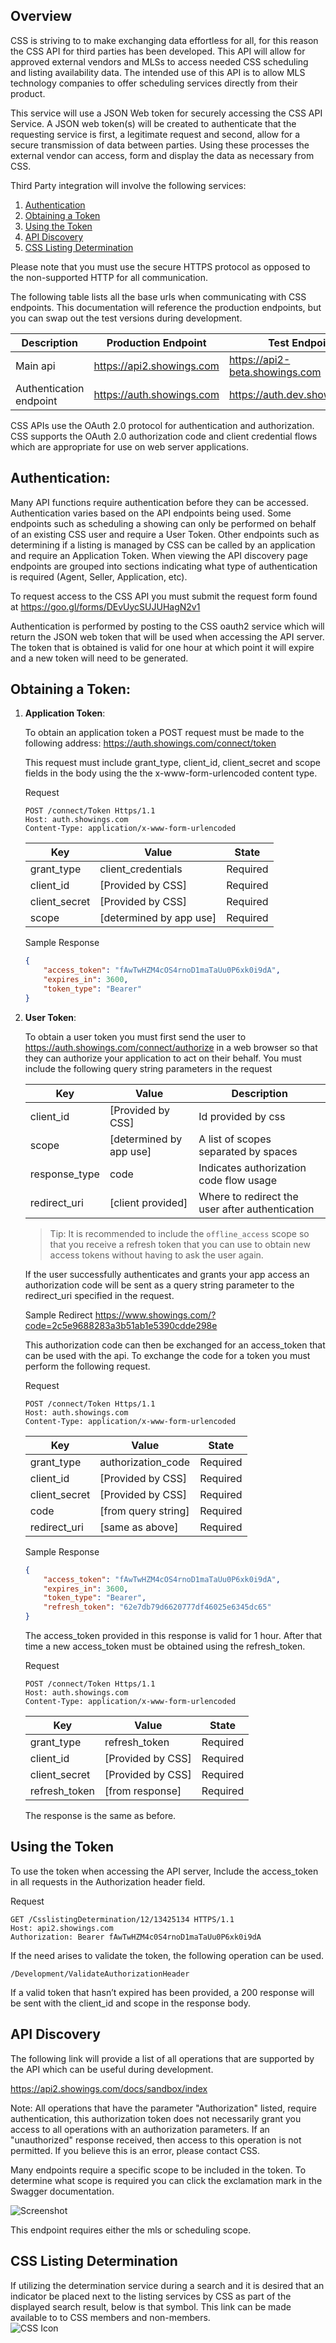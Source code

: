 ## Overview

CSS is striving to to make exchanging data effortless for all, for this reason the CSS API for third parties has been developed.  This API will allow for approved external vendors and MLSs to access needed CSS scheduling and listing availability data.  The intended use of this API is to allow MLS technology companies to offer scheduling services directly from their product.

This service will use a JSON Web token for securely accessing the CSS API Service.  A JSON web token(s) will be created to authenticate that the requesting service is first, a legitimate request and second, allow for a secure transmission of data between parties.   Using these processes the external vendor can access, form and display the data as necessary from CSS.

Third Party integration will involve the following services: 
1. [Authentication](#authentication)
2. [Obtaining a Token](#obtaining-a-token)
3. [Using the Token](#using-the-token)
4. [API Discovery](#api-discovery)
5. [CSS Listing Determination](#css-listing-determination)

Please note that you must use the secure HTTPS protocol as opposed to the non-supported HTTP for all communication.

The following table lists all the base urls when communicating with CSS endpoints. This documentation will reference the production endpoints, but you can swap out the test versions during development.

| Description             | Production Endpoint       | Test Endpoint                  |
|-------------------------|---------------------------|--------------------------------|
| Main api                | https://api2.showings.com | https://api2-beta.showings.com |
| Authentication endpoint | https://auth.showings.com | https://auth.dev.showings.com  |


CSS APIs use the OAuth 2.0 protocol for authentication and authorization. CSS supports the OAuth 2.0 authorization code and client credential flows which are appropriate for use on web server applications.

## Authentication:  
Many API functions require authentication before they can be accessed. Authentication varies based on the API endpoints being used. Some endpoints such as scheduling a showing can only be performed on behalf of an existing CSS user and require a User Token. Other endpoints such as determining if a listing is managed by CSS can be called by an application and require an Application Token. When viewing the API discovery page endpoints are grouped into sections indicating what type of authentication is required (Agent, Seller, Application, etc). 

To request access to the CSS API you must submit the request form found at https://goo.gl/forms/DEvUycSUJUHagN2v1

Authentication is performed by posting to the CSS oauth2 service which will return the JSON web token that will be used when accessing the API server.  The token that is obtained is valid for one hour at which point it will expire and a new token will need to be generated.

## Obtaining a Token:
1. **Application Token**:
		
	To obtain an application token a POST request must be made to the following address: https://auth.showings.com/connect/token

	This request must include grant_type, client_id, client_secret and scope fields in the body using the the x-www-form-urlencoded content type.

	Request
	```
	POST /connect/Token Https/1.1
	Host: auth.showings.com
	Content-Type: application/x-www-form-urlencoded
	```


	| Key           | Value                   | State    |
	|---------------|-------------------------|----------|
	| grant_type    | client_credentials      | Required |
	| client_id     | [Provided by CSS]       | Required |
	| client_secret | [Provided by CSS]       | Required |
	| scope         | [determined by app use] | Required |

	Sample Response
	```json
	{
		"access_token": "fAwTwHZM4cOS4rnoD1maTaUu0P6xk0i9dA",
		"expires_in": 3600,
		"token_type": "Bearer"
	}
	```

2. **User Token**:
	
	To obtain a user token you must first send the user to https://auth.showings.com/connect/authorize in a web browser so that they can authorize your application to act on their behalf. You must include the following query string parameters in the request


	| Key           | Value                   | Description                                     |
	|---------------|-------------------------|-------------------------------------------------|
	| client_id     | [Provided by CSS]       | Id provided by css                              |
	| scope         | [determined by app use] | A list of scopes separated by spaces            |
	| response_type | code                    | Indicates authorization code flow usage         |
	| redirect_uri  | [client provided]       | Where to redirect the user after authentication |

	> Tip: It is recommended to include the `offline_access` scope so that you receive a refresh token that you can use to obtain new access tokens without having to ask the user again.

	If the user successfully authenticates and grants your app access an authorization code will be sent as a query string parameter to the redirect_uri specified in the request.

	Sample Redirect
	https://www.showings.com/?code=2c5e9688283a3b51ab1e5390cdde298e

	This authorization code can then be exchanged for an access_token that can be used with the api. To exchange the code for a token you must perform the following request.

	Request
	```
	POST /connect/Token Https/1.1
	Host: auth.showings.com
	Content-Type: application/x-www-form-urlencoded
	```


	| Key           | Value               | State    |
	|---------------|---------------------|----------|
	| grant_type    | authorization_code  | Required |
	| client_id     | [Provided by CSS]   | Required |
	| client_secret | [Provided by CSS]   | Required |
	| code          | [from query string] | Required |
	| redirect_uri  | [same as above]     | Required |

	Sample Response
	```json
	{
		"access_token": "fAwTwHZM4cOS4rnoD1maTaUu0P6xk0i9dA",
		"expires_in": 3600,
		"token_type": "Bearer",
		"refresh_token": "62e7db79d6620777df46025e6345dc65"
	}
	```

	The access_token provided in this response is valid for 1 hour. After that time a new access_token must be obtained using the refresh_token.

	Request
	```
	POST /connect/Token Https/1.1
	Host: auth.showings.com
	Content-Type: application/x-www-form-urlencoded
	```


	| Key           | Value             | State    |
	|---------------|-------------------|----------|
	| grant_type    | refresh_token     | Required |
	| client_id     | [Provided by CSS] | Required |
	| client_secret | [Provided by CSS] | Required |
	| refresh_token | [from response]   | Required |

	The response is the same as before.

## Using the Token
	
To use the token when accessing the API server, Include the access_token in all requests in the Authorization header field.

Request
```
GET /CsslistingDetermination/12/13425134 HTTPS/1.1
Host: api2.showings.com
Authorization: Bearer fAwTwHZM4c0S4rnoD1maTaUu0P6xk0i9dA
```

If the need arises to validate the token, the following operation can be used.

```
/Development/ValidateAuthorizationHeader
```

If a valid token that hasn’t expired has been provided, a 200 response will be sent with the client_id and scope in the response body. 


## API Discovery

The following link will provide a list of all operations that are supported by the API which can be useful during development.

https://api2.showings.com/docs/sandbox/index

Note: All operations that have the parameter "Authorization" listed, require authentication, this authorization token does not necessarily grant you access to all operations with an authorization parameters.    If an "unauthorized" response received, then access to this operation is not permitted.  If you believe this is an error, please contact CSS.

Many endpoints require a specific scope to be included in the token. To determine what scope is required you can click the exclamation mark in the Swagger documentation.

![Screenshot](help1.png)

This endpoint requires either the mls or scheduling scope.

## CSS Listing Determination

If utilizing the determination service during a search and it is desired that an indicator be placed next to the listing services by CSS as part of the displayed search result, below is that symbol.   This link can be made available to to CSS members and non-members.  
![CSS Icon](cssicon.png)
